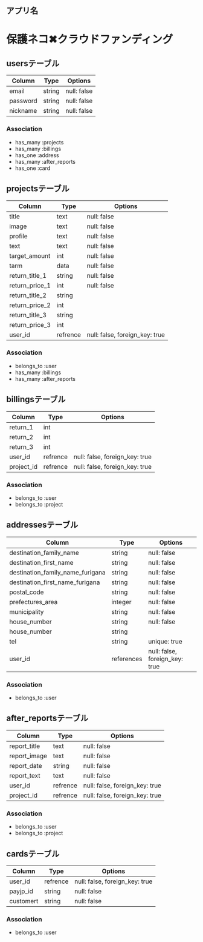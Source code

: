 ## アプリ名
 # 保護ネコ✖︎クラウドファンディング


## usersテーブル
|Column|Type|Options|
|------|----|-------|
|email|string|null: false|
|password|string|null: false|
|nickname|string|null: false|
### Association
- has_many :projects
- has_many :billings
- has_one :address
- has_many :after_reports
- has_one :card

## projectsテーブル
|Column|Type|Options|
|------|----|-------|
|title|text|null: false|
|image|text|null: false|
|profile|text|null: false|
|text|text|null: false|
|target_amount|int|null: false|
|tarm|data|null: false|
|return_title_1|string|null: false|
|return_price_1|int|null: false|
|return_title_2|string||
|return_price_2|int||
|return_title_3|string||
|return_price_3|int||
|user_id|refrence|null: false, foreign_key: true|
### Association
- belongs_to :user
- has_many :billings
- has_many :after_reports

## billingsテーブル
|Column|Type|Options|
|------|----|-------|
|return_1|int||
|return_2|int||
|return_3|int||
|user_id|refrence|null: false, foreign_key: true|
|project_id|refrence|null: false, foreign_key: true|
### Association
- belongs_to :user
- belongs_to :project

## addressesテーブル
|Column|Type|Options|
|------|----|-------|
|destination_family_name|string|null: false|
|destination_first_name|string|null: false|
|destination_family_name_furigana|string|null: false|
|destination_first_name_furigana|string|null: false|
|postal_code|string|null: false|
|prefectures_area|integer|null: false|default:""|
|municipality|string|null: false|
|house_number|string|null: false|
|house_number|string|
|tel|string|unique: true|
|user_id|references|null: false, foreign_key: true|
### Association
- belongs_to :user

## after_reportsテーブル
|Column|Type|Options|
|------|----|-------|
|report_title|text|null: false|
|report_image|text|null: false|
|report_date |string|null: false|
|report_text|text|null: false|
|user_id|refrence|null: false, foreign_key: true|
|project_id|refrence|null: false, foreign_key: true|
### Association
- belongs_to :user
- belongs_to :project

## cardsテーブル
|Column|Type|Options|
|------|----|-------|
|user_id|refrence|null: false, foreign_key: true|
|payjp_id|string |null: false|
|customert|string |null: false|
### Association
- belongs_to :user
